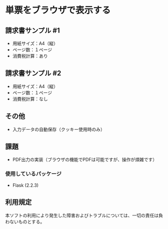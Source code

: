 # 単票をブラウザで表示する

## 請求書サンプル #1
* 用紙サイズ：A4（縦）
* ページ数：１ページ
* 消費税計算：あり

## 請求書サンプル #2
* 用紙サイズ：A4（縦）
* ページ数：１ページ
* 消費税計算：なし

## その他
* 入力データの自動保存（クッキー使用時のみ）

## 課題
* PDF出力の実装（ブラウザの機能でPDFは可能ですが、操作が煩雑です）

### 使用しているパッケージ
* Flask (2.2.3)

## 利用規定
本ソフトの利用により発生した障害およびトラブルについては、一切の責任は負わないものとする。